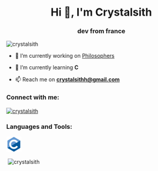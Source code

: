 <h1 align="center">Hi 👋, I'm Crystalsith</h1>
<h3 align="center">dev from france</h3>

<p align="left"> <img src="https://komarev.com/ghpvc/?username=crystalsith&label=Profile%20views&color=0e75b6&style=flat" alt="crystalsith" /> </p>

- 🔭 I’m currently working on [Philosophers](git@github.com:CrystxlSith/Philosophers.git)

- 🌱 I’m currently learning **C**

- 📫 Reach me on **crystalsithh@gmail.com**

<h3 align="left">Connect with me:</h3>
<p align="left">
<a href="https://www.youtube.com/c/crystalsith" target="blank"><img align="center" src="https://raw.githubusercontent.com/rahuldkjain/github-profile-readme-generator/master/src/images/icons/Social/youtube.svg" alt="crystalsith" height="30" width="40" /></a>
</p>

<h3 align="left">Languages and Tools:</h3>
<p align="left"> <a href="https://www.cprogramming.com/" target="_blank" rel="noreferrer"> <img src="https://raw.githubusercontent.com/devicons/devicon/master/icons/c/c-original.svg" alt="c" width="40" height="40"/> </a> </p>

<p>&nbsp;<img align="center" src="https://github-readme-stats.vercel.app/api?username=crystalsith&show_icons=true&locale=en" alt="crystalsith" /></p>
